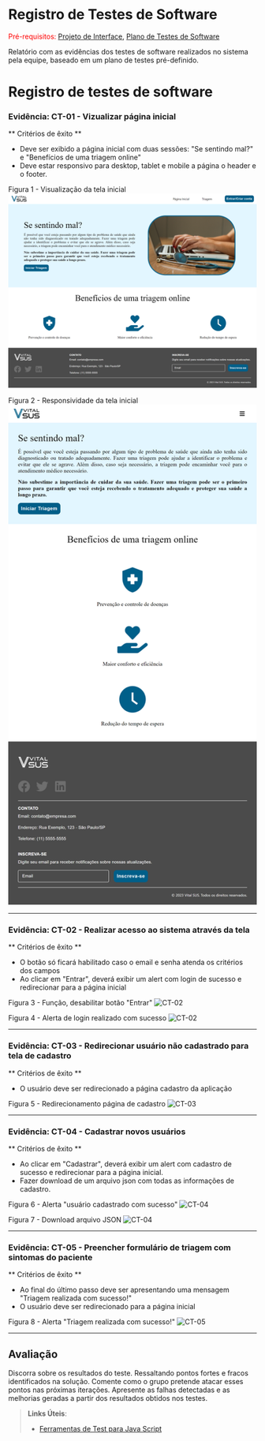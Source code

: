 # Registro de Testes de Software

<span style="color:red">Pré-requisitos: <a href="3-Projeto de Interface.md"> Projeto de Interface</a></span>, <a href="8-Plano de Testes de Software.md"> Plano de Testes de Software</a>

Relatório com as evidências dos testes de software realizados no sistema pela equipe, baseado em um plano de testes pré-definido.

# Registro de testes de software

### Evidência: CT-01 - Vizualizar página inicial

** Critérios de êxito **

- Deve ser exibido a página inicial com duas sessões: "Se sentindo mal?" e "Benefícios de uma triagem online"
- Deve estar responsivo para desktop, tablet e mobile a página o header e o footer.

Figura 1 - Visualização da tela inicial
![CT-01](img/TelaHome_teste.png)

Figura 2 - Responsividade da tela inicial
![CT-01](img/TelaHome_SmartPhone.png)

---

### Evidência: CT-02 - Realizar acesso ao sistema através da tela

** Critérios de êxito **

- O botão só ficará habilitado caso o email e senha atenda os critérios dos campos
- Ao clicar em "Entrar", deverá exibir um alert com login de sucesso e redirecionar para a página inicial

Figura 3 - Função, desabilitar botão "Entrar"
![CT-02](img/xx.png)

Figura 4 - Alerta de login realizado com sucesso
![CT-02](img/xx.png)

---

### Evidência: CT-03 - Redirecionar usuário não cadastrado para tela de cadastro

** Critérios de êxito **

- O usuário deve ser redirecionado a página cadastro da aplicação

Figura 5 - Redirecionamento página de cadastro
![CT-03](img/xx.png)

---

### Evidência: CT-04 - Cadastrar novos usuários

** Critérios de êxito **

- Ao clicar em "Cadastrar", deverá exibir um alert com cadastro de sucesso e redirecionar para a página inicial.
- Fazer download de um arquivo json com todas as informações de cadastro.

Figura 6 - Alerta "usuário cadastrado com sucesso"
![CT-04](img/xx.png)

Figura 7 - Download arquivo JSON
![CT-04](img/xx.png)

---

### Evidência: CT-05 - Preencher formulário de triagem com sintomas do paciente

** Critérios de êxito **

- Ao final do último passo deve ser apresentando uma mensagem "Triagem realizada com sucesso!"
- O usuário deve ser redirecionado para a página inicial

Figura 8 - Alerta "Triagem realizada com sucesso!"
![CT-05](img/xx.png)

---

## Avaliação

Discorra sobre os resultados do teste. Ressaltando pontos fortes e fracos identificados na solução. Comente como o grupo pretende atacar esses pontos nas próximas iterações. Apresente as falhas detectadas e as melhorias geradas a partir dos resultados obtidos nos testes.

> **Links Úteis**:
>
> - [Ferramentas de Test para Java Script](https://geekflare.com/javascript-unit-testing/)
